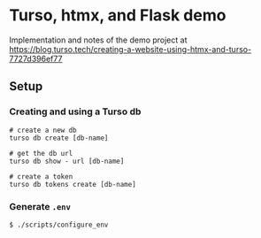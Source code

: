 # Turso, htmx, and Flask demo

Implementation and notes of the demo project at https://blog.turso.tech/creating-a-website-using-htmx-and-turso-7727d396ef77

## Setup

### Creating and using a Turso db

```shell
# create a new db
turso db create [db-name]

# get the db url
turso db show - url [db-name]

# create a token
turso db tokens create [db-name]
```

### Generate `.env`

`$ ./scripts/configure_env`
